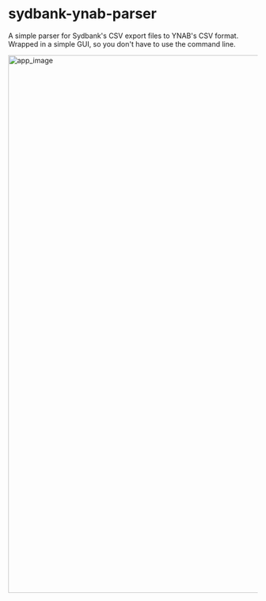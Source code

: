 # sydbank-ynab-parser

A simple parser for Sydbank's CSV export files to YNAB's CSV format.
Wrapped in a simple GUI, so you don't have to use the command line.

<img width="1088" alt="app_image" src="https://github.com/mortenbroesby/sydbank-ynab-parser/assets/7703095/c22f23a7-53b2-4daa-8eef-cc76101df51c">
